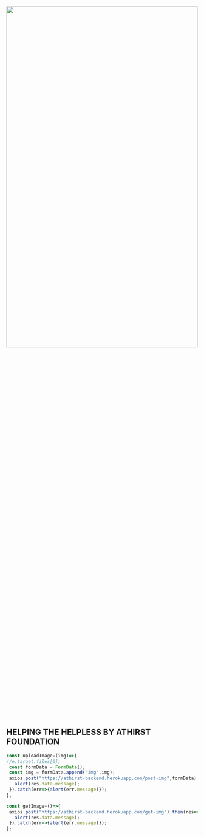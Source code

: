 <img src="https://res.cloudinary.com/axgura/image/upload/v1659796245/IMG-20220806-WA0006_ztuc86.jpg" width="100%" height="48%"/>

## HELPING THE HELPLESS BY ATHIRST FOUNDATION

```js
const uploadImage=(img)=>{
//e.target.files[0];
 const formData = FormData();
 const img = formData.append("img",img);
 axios.post("https://athirst-backend.herokuapp.com/post-img",formData).then(res=>{
   alert(res.data.message);
 }).catch(err=>{alert(err.message)});
};

```

```js
const getImage=()=>{
 axios.post("https://athirst-backend.herokuapp.com/get-img").then(res=>{
   alert(res.data.message);
 }).catch(err=>{alert(err.message)});
};

```
